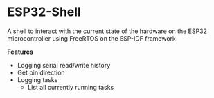 # ESP32-Shell
A shell to interact with the current state of the hardware on the ESP32 microcontroller using FreeRTOS on the ESP-IDF framework

**Features**
- Logging serial read/write history
- Get pin direction 
- Logging tasks
  -  List all currently running tasks
